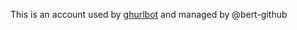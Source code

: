 This is an account used by [ghurlbot](https://github.com/w3c/GHURLBot/) and managed by @bert-github
